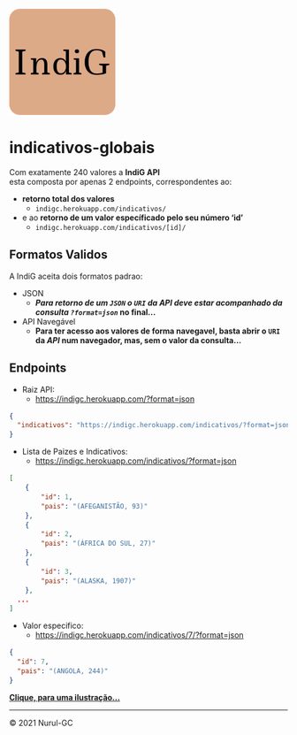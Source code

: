 ![indig-icon](img/favicons/favicon-192x192.png)

# indicativos-globais

Com exatamente 240 valores a **IndiG API** \
esta composta por apenas 2 endpoints, correspondentes ao:

- **retorno total dos valores** 
  - `indigc.herokuapp.com/indicativos/`
- e ao **retorno de um valor específicado pelo seu número ‘id’** 
  - `indigc.herokuapp.com/indicativos/[id]/`
  
## Formatos Validos

A IndiG aceita dois formatos padrao:

- JSON
  - **_Para retorno de um `JSON` o `URI` da _API_ deve estar acompanhado da consulta `?format=json`_ no final...**
- API Navegável
  - **Para ter acesso aos valores de forma navegavel, basta abrir o `URI` da _API_ num navegador, mas, sem o valor da consulta...**

## Endpoints

- Raiz API: 
  - <https://indigc.herokuapp.com/?format=json>
```json
{
  "indicativos": "https://indigc.herokuapp.com/indicativos/?format=json"
}
```

- Lista de Paizes e Indicativos: 
  - <https://indigc.herokuapp.com/indicativos/?format=json>
```json
[
    {
        "id": 1,
        "pais": "(AFEGANISTÃO, 93)"
    },
    {
        "id": 2,
        "pais": "(ÁFRICA DO SUL, 27)"
    },
    {
        "id": 3,
        "pais": "(ALASKA, 1907)"
    }, 
  ...
]
```

- Valor especifico: 
  - <https://indigc.herokuapp.com/indicativos/7/?format=json>
```json
{
  "id": 7,
  "pais": "(ANGOLA, 244)"
}
```

[**Clique, para uma ilustração...**](https://nurul-gc.github.io/indicativos-globais)

---

&copy; 2021 Nurul-GC
